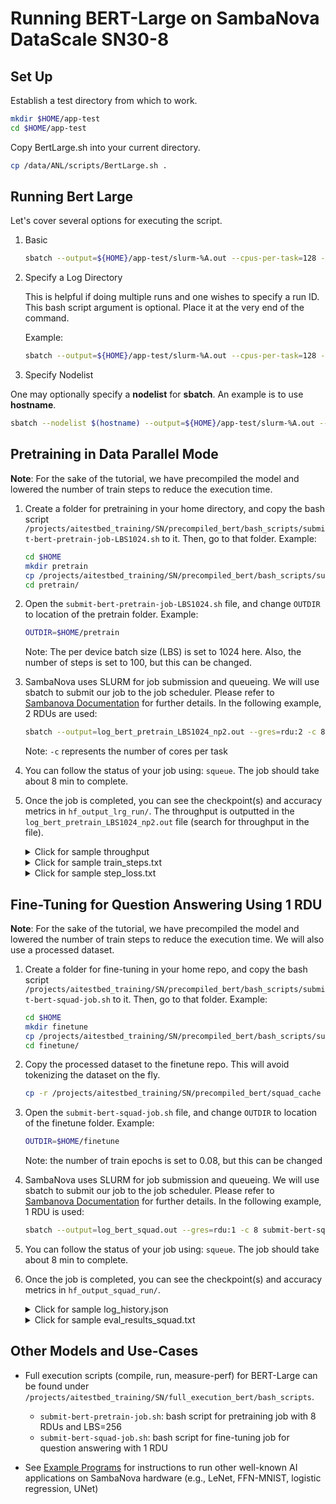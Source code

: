 # Running BERT-Large on SambaNova DataScale SN30-8

<!-- ## Getting started

1. Login to SambaNova login node.
    ```bash
    ssh ALCFUserID@sambanova.alcf.anl.gov
    ```

2. Connect to the one of the destination SambaNova nodes:
    ```bash
    ssh sn30-r1-h1
    or
    ssh sn30-r2-h1
    ``` -->

## Set Up

Establish a test directory from which to work.

```bash
mkdir $HOME/app-test
cd $HOME/app-test
```

Copy BertLarge.sh into your current directory.

```bash
cp /data/ANL/scripts/BertLarge.sh .
```

## Running Bert Large

Let's cover several options for executing the script.

1. Basic

   ```bash
   sbatch --output=${HOME}/app-test/slurm-%A.out --cpus-per-task=128 --gres=rdu:16 BertLarge.sh
   ```

2. Specify a Log Directory

   This is helpful if doing multiple runs and one wishes to specify a run ID.
   This bash script argument is optional.  Place it at the very end of the command.

   Example:

   ```bash
   sbatch --output=${HOME}/app-test/slurm-%A.out --cpus-per-task=128 --gres=rdu:16 BertLarge.sh my_runID
   ```

3. Specify Nodelist

One may optionally specify a **nodelist** for **sbatch**. An example is to use **hostname**.

   ```bash
   sbatch --nodelist $(hostname) --output=${HOME}/app-test/slurm-%A.out --cpus-per-task=128 --gres=rdu:16 BertLarge.sh
   ```




## Pretraining in Data Parallel Mode

**Note**: For the sake of the tutorial, we have precompiled the model and lowered the number of train steps to reduce the execution time.

1. Create a folder for pretraining in your home directory, and copy the bash script `/projects/aitestbed_training/SN/precompiled_bert/bash_scripts/submit-bert-pretrain-job-LBS1024.sh` to it. Then, go to that folder. Example:

   ```bash
   cd $HOME
   mkdir pretrain
   cp /projects/aitestbed_training/SN/precompiled_bert/bash_scripts/submit-bert-pretrain-job-LBS1024.sh pretrain/
   cd pretrain/
   ```

2. Open the `submit-bert-pretrain-job-LBS1024.sh` file, and change `OUTDIR` to location of the pretrain folder. Example:

   ```bash
   OUTDIR=$HOME/pretrain
   ```

   Note: The per device batch size (LBS) is set to 1024 here. Also, the number of steps is set to 100, but this can be changed.

3. SambaNova uses SLURM for job submission and queueing. We will use sbatch to submit our job to the job scheduler. Please refer to [Sambanova Documentation](https://www.alcf.anl.gov/support/ai-testbed-userdocs/sambanova/Job-Queuing-and-Submission/index.html) for further details. In the following example, 2 RDUs are used:

   ```bash
   sbatch --output=log_bert_pretrain_LBS1024_np2.out --gres=rdu:2 -c 8 submit-bert-pretrain-job-LBS1024.sh
   ```

   Note: `-c` represents the number of cores per task

4. You can follow the status of your job using: `squeue`. The job should take about 8 min to complete.

5. Once the job is completed, you can see the checkpoint(s) and accuracy metrics in `hf_output_lrg_run/`. The throughput is outputted in the `log_bert_pretrain_LBS1024_np2.out` file (search for throughput in the file).

   <details>
   <summary>Click for sample throughput</summary>

   ```bash
   Measuring performance with world size:  2
   initial run starts.
   initial run completes.
   e2e_latency: 30.75621747970581 seconds, throughput: 665.8816225861821 samples/s, measured over 10 iterations.
   NOTE: This is the combined throughput for 2 workers
   total duration: 30.75621747970581 s
   ```

   </details>

   <details>
   <summary>Click for sample train_steps.txt</summary>

   ```bash
   10
   20
   30
   40
   50
   60
   70
   80
   90
   100
   ```

   </details>

   <details>
   <summary>Click for sample step_loss.txt</summary>

   ```bash
   11.16291
   10.76511
   10.44571
   10.16663
   9.98203
   9.85561
   9.76017
   9.66340
   9.57864
   9.50137
   ```

   </details>

## Fine-Tuning for Question Answering Using 1 RDU

**Note**: For the sake of the tutorial, we have precompiled the model and lowered the number of train steps to reduce the execution time. We will also use a processed dataset.

1. Create a folder for fine-tuning in your home repo, and copy the bash script `/projects/aitestbed_training/SN/precompiled_bert/bash_scripts/submit-bert-squad-job.sh` to it. Then, go to that folder. Example:

   ```bash
   cd $HOME
   mkdir finetune
   cp /projects/aitestbed_training/SN/precompiled_bert/bash_scripts/submit-bert-squad-job.sh finetune/
   cd finetune/
   ```

2. Copy the processed dataset to the finetune repo. This will avoid tokenizing the dataset on the fly.

   ```bash
   cp -r /projects/aitestbed_training/SN/precompiled_bert/squad_cache ./
   ```

3. Open the `submit-bert-squad-job.sh` file, and change `OUTDIR` to location of the finetune folder. Example:

   ```bash
   OUTDIR=$HOME/finetune
   ```

   Note: the number of train epochs is set to 0.08, but this can be changed

4. SambaNova uses SLURM for job submission and queueing. We will use sbatch to submit our job to the job scheduler. Please refer to [Sambanova Documentation](https://www.alcf.anl.gov/support/ai-testbed-userdocs/sambanova/Job-Queuing-and-Submission/index.html) for further details. In the following example, 1 RDU is used:

   ```bash
   sbatch --output=log_bert_squad.out --gres=rdu:1 -c 8 submit-bert-squad-job.sh
   ```

5. You can follow the status of your job using: `squeue`. The job should take about 8 min to complete.

6. Once the job is completed, you can see the checkpoint(s) and accuracy metrics in `hf_output_squad_run/`.

   <details>
   <summary>Click for sample log_history.json</summary>

   ```bash
   [
   {
      "exact": 54.33301797540208,
      "f1": 66.54507382283774,
      "epoch": 0.07965242577842144,
      "total_flos": 5419063617454080,
      "step": 220
      }
   ]
   ```

   </details>

   <details>
   <summary>Click for sample eval_results_squad.txt</summary>

   ```bash
   exact = 54.33301797540208
   f1 = 66.54507382283774
   epoch = 0.07965242577842144
   total_flos = 5419063617454080
   ```

   </details>

## Other Models and Use-Cases

* Full execution scripts (compile, run, measure-perf) for BERT-Large can be found under `/projects/aitestbed_training/SN/full_execution_bert/bash_scripts`.
  * `submit-bert-pretrain-job.sh`: bash script for pretraining job with 8 RDUs and LBS=256
  * `submit-bert-squad-job.sh`: bash script for fine-tuning job for question answering with 1 RDU

* See [Example Programs](https://www.alcf.anl.gov/support/ai-testbed-userdocs/sambanova/Example-Programs/index.html) for instructions to run other well-known AI applications on SambaNova hardware (e.g., LeNet, FFN-MNIST, logistic regression, UNet)
